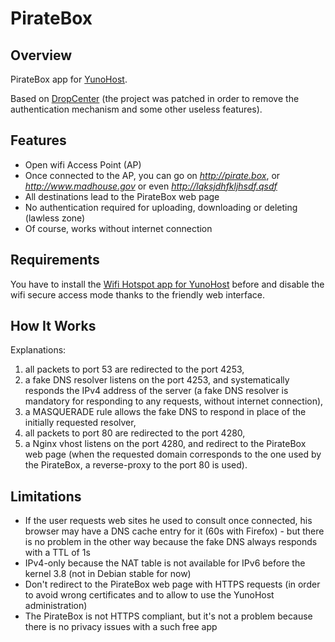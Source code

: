 # PirateBox
## Overview

PirateBox app for [YunoHost](http://yunohost.org/).

Based on [DropCenter](http://projet.idleman.fr/dropcenter/) (the project was patched in order to remove the authentication mechanism and some other useless features).

## Features

* Open wifi Access Point (AP)
* Once connected to the AP, you can go on *http://pirate.box*, or *http://www.madhouse.gov* or even *http://lqksjdhfkljhsdf.qsdf*
* All destinations lead to the PirateBox web page
* No authentication required for uploading, downloading or deleting (lawless zone)
* Of course, works without internet connection

## Requirements

You have to install the [Wifi Hotspot app for YunoHost](https://github.com/jvaubourg/hotspot_ynh) before and disable the wifi secure access mode thanks to the friendly web interface.

## How It Works ##

Explanations:

1. all packets to port 53 are redirected to the port 4253,
2. a fake DNS resolver listens on the port 4253, and systematically responds the IPv4 address of the server (a fake DNS resolver is mandatory for responding to any requests, without internet connection),
3. a MASQUERADE rule allows the fake DNS to respond in place of the initially requested resolver,
4. all packets to port 80 are redirected to the port 4280,
5. a Nginx vhost listens on the port 4280, and redirect to the PirateBox web page (when the requested domain corresponds to the one used by the PirateBox, a reverse-proxy to the port 80 is used).

## Limitations ##

* If the user requests web sites he used to consult once connected, his browser may have a DNS cache entry for it (60s with Firefox) - but there is no problem in the other way because the fake DNS always responds with a TTL of 1s
* IPv4-only because the NAT table is not available for IPv6 before the kernel 3.8 (not in Debian stable for now)
* Don't redirect to the PirateBox web page with HTTPS requests (in order to avoid wrong certificates and to allow to use the YunoHost administration)
* The PirateBox is not HTTPS compliant, but it's not a problem because there is no privacy issues with a such free app
